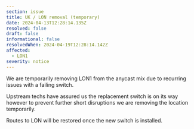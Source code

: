 ```yaml
---
section: issue
title: UK / LON removal (temporary)
date: 2024-04-13T12:28:14.135Z
resolved: false
draft: false
informational: false
resolvedWhen: 2024-04-19T12:28:14.142Z
affected:
  - LON1
severity: notice
---
```

We are temporarily removing LON1 from the anycast mix due to recurring issues with a fa﻿iling switch.


U﻿pstream techs have assured us the replacement switch is on its way however to prevent further short disruptions we are removing the location temporarily.

R﻿outes to LON will be restored once the new switch is installed.